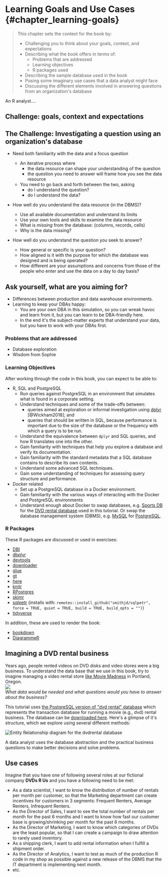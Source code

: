 # Learning Goals and Use Cases {#chapter_learning-goals}

> This chapter sets the context for the book by:
> 
> * Challenging you to think about your goals, context, and expectations
> * Describing what the book offers in terms of:
>   * Problems that are addressed 
>   * Learning objectives
>   * R packages used
> * Describing the sample database used in the book
> * Posing some imaginary use cases that a data analyst might face
> * Discussing the different elements involved in answering questions from an organization's database

An R analyst....



## Challenge: goals, context and expectations

## The Challenge: Investigating a question using an organization's database

* Need both familiarity with the data and a focus question
  + An iterative process where 
    + the data resource can shape your understanding of the question
    + the question you need to answer will frame how you see the data resource
  + You need to go back and forth between the two, asking 
    + do I understand the question?
    + do I understand the data?

* How well do you understand the data resource (in the DBMS)?
  + Use all available documentation and understand its limits
  + Use your own tools and skills to examine the data resource
  + What is *missing* from the database: (columns, records, cells)
  + Why is the data missing?
  
* How well do you understand the question you seek to answer?
  + How general or specific is your question?
  + How aligned is it with the purpose for which the database was designed and is being operated?
  + How different are your assumptions and concerns from those of the people who enter and use the data on a day to day basis?


## Ask yourself, what are you aiming for?  

* Differences between production and data warehouse environments.
* Learning to keep your DBAs happy:
  + You are your own DBA in this simulation, so you can wreak havoc and learn from it, but you can learn to be DBA-friendly here.
  + In the end it's the subject-matter experts that understand your data, but you have to work with your DBAs first.

### Problems that are addressed

* Database exploration 
* Wisdom from Sophie

### Learning Objectives

After working through the code in this book, you can expect to be able to:

* R, SQL and PostgreSQL
  * Run queries against PostgreSQL in an environment that simulates what is found in a corporate setting.
  * Understand techniques and some of the trade-offs between:
      * queries aimed at exploration or informal investigation using [dplyr](https://cran.r-project.org/package=dplyr)    [@Wickham2018]; and 
      * queries that should be written in SQL, because performance is important due to the size of the database or the frequency  with which a query is to be run.
  * Understand the equivalence between `dplyr` and SQL queries, and how R translates one into the other.
  * Gain familiarity with techniques that help you explore a database and verify its documentation.
  * Gain familiarity with the standard metadata that a SQL database contains to describe its own contents.
  * Understand some advanced SQL techniques.
  * Gain some understanding of techniques for assessing query structure and performance.
* Docker related
  * Set up a PostgreSQL database in a Docker environment. 
  * Gain familiarity with the various ways of interacting with the Docker and PostgreSQL environments
  * Understand enough about Docker to swap databases, e.g. [Sports DB](http://www.sportsdb.org/sd/samples) for the [DVD rental database](http://www.postgresqltutorial.com/postgresql-sample-database/) used in this tutorial. Or swap the database management system (DBMS), e.g. [MySQL](https://www.mysql.com/) for [PostgreSQL](https://www.postgresql.org/).


### R Packages

These R packages are discussed or used in exercises:

* [DBI](https://cran.r-project.org/package=DBI)
* [dbplyr](https://cran.r-project.org/package=dbplyr)
* [devtools](https://cran.r-project.org/package=devtools)
* [downloader](https://cran.r-project.org/package=downloader)
* [glue](https://cran.r-project.org/package=glue)
* [gt](https://cran.r-project.org/package=gt)
* [here](https://cran.r-project.org/package=here)
* [knitr](https://cran.r-project.org/package=knitr)
* [RPostgres](https://cran.r-project.org/package=RPostgres)
* [skimr](https://cran.r-project.org/package=skimr)
* [sqlpetr](https://github.com/smithjd/sqlpetr) (installs with: `remotes::install_github("smithjd/sqlpetr", force = TRUE, quiet = TRUE, build = TRUE, build_opts = "")`)
* [tidyverse](https://cran.r-project.org/package=tidyverse)

In addition, these are used to render the book:
* [bookdown](https://cran.r-project.org/package=bookdown)
* [DiagrammeR](https://cran.r-project.org/package=DiagrammeR)

## Imagining a DVD rental business

Years ago, people rented videos on DVD disks and video stores were a big business.  To understand the data base that we use in this book, try to imagine managing a video rental store [like Movie Madness](https://en.wikipedia.org/wiki/Movie_Madness_Video) in Portland, Oregon.
<img src="screenshots/movie-madness-sample.png" style="display: block; margin: auto;" />
*What data would be needed and what questions would you have to answer about the business?*

This tutorial uses [the PostgreSQL version of "dvd rental" database](http://www.postgresqltutorial.com/postgresql-sample-database/) which represents the transaction database for running a movie (e.g., dvd) rental business.  The database can be  [downloaded here](http://www.postgresqltutorial.com/wp-content/uploads/2017/10/dvdrental.zip).  Here's a glimpse of it's structure, which we explore using several different methods:
    
![Entity Relationship diagram for the dvdrental database](./screenshots/dvdrental-er-diagram.png)

A data analyst uses the database abstraction and the practical business questions to make better decisions and solve problems.

## Use cases 

Imagine that you have one of following several roles at our fictional company **DVDs R Us** and you have a following need to be met:

* As a data scientist, I want to know the distribution of number of rentals per month per customer, so that the Marketing department can create incentives for customers in 3 segments: Frequent Renters, Average Renters, Infrequent Renters.
* As the Director of Sales, I want to see the total number of rentals per month for the past 6 months and I want to know how fast our customer base is growing/shrinking per month for the past 6 months.
* As the Director of Marketing, I want to know which categories of DVDs are the least popular, so that I can create a campaign to draw attention to rarely used inventory.
* As a shipping clerk, I want to add rental information when I fulfill a shipment order.
* As the Director of Analytics, I want to test as much of the production R code in my shop as possible against a new release of the DBMS that the IT department is implementing next month.
* etc.

